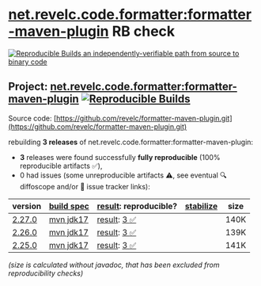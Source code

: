 [net.revelc.code.formatter:formatter-maven-plugin](https://central.sonatype.com/artifact/net.revelc.code.formatter/formatter-maven-plugin/versions) RB check
=======

[![Reproducible Builds](https://reproducible-builds.org/images/logos/rb.svg) an independently-verifiable path from source to binary code](https://reproducible-builds.org/)

## Project: [net.revelc.code.formatter:formatter-maven-plugin](https://central.sonatype.com/artifact/net.revelc.code.formatter/formatter-maven-plugin/versions) [![Reproducible Builds](https://img.shields.io/endpoint?url=https://raw.githubusercontent.com/jvm-repo-rebuild/reproducible-central/master/content/net/revelc/code/formatter/formatter-maven-plugin/badge.json)](https://github.com/jvm-repo-rebuild/reproducible-central/blob/master/content/net/revelc/code/formatter/formatter-maven-plugin/README.md)

Source code: [https://github.com/revelc/formatter-maven-plugin.git](https://github.com/revelc/formatter-maven-plugin.git)

rebuilding **3 releases** of net.revelc.code.formatter:formatter-maven-plugin:
- **3** releases were found successfully **fully reproducible** (100% reproducible artifacts :white_check_mark:),
- 0 had issues (some unreproducible artifacts :warning:, see eventual :mag: diffoscope and/or :memo: issue tracker links):

| version | [build spec](/BUILDSPEC.md) | [result](https://reproducible-builds.org/docs/jvm/): reproducible? | [stabilize](https://github.com/google/oss-rebuild/blob/main/cmd/stabilize/README.md) | size |
| -- | --------- | ------ | ------ | -- |
| [2.27.0](https://central.sonatype.com/artifact/net.revelc.code.formatter/formatter-maven-plugin/2.27.0/pom) | [mvn jdk17](formatter-maven-plugin-2.27.0.buildspec) | [result](formatter-maven-plugin-2.27.0.buildinfo): [3 :white_check_mark: ](formatter-maven-plugin-2.27.0.buildcompare) | | 140K |
| [2.26.0](https://central.sonatype.com/artifact/net.revelc.code.formatter/formatter-maven-plugin/2.26.0/pom) | [mvn jdk17](formatter-maven-plugin-2.26.0.buildspec) | [result](formatter-maven-plugin-2.26.0.buildinfo): [3 :white_check_mark: ](formatter-maven-plugin-2.26.0.buildcompare) | | 139K |
| [2.25.0](https://central.sonatype.com/artifact/net.revelc.code.formatter/formatter-maven-plugin/2.25.0/pom) | [mvn jdk17](formatter-maven-plugin-2.25.0.buildspec) | [result](formatter-maven-plugin-2.25.0.buildinfo): [3 :white_check_mark: ](formatter-maven-plugin-2.25.0.buildcompare) | | 141K |

<i>(size is calculated without javadoc, that has been excluded from reproducibility checks)</i>
